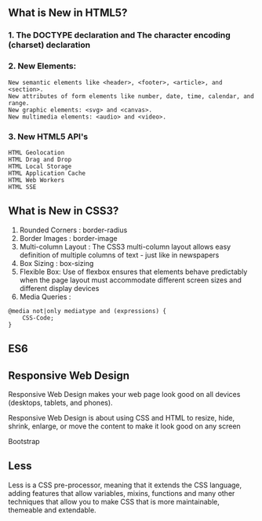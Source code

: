 
## What is New in HTML5?

### 1. The DOCTYPE declaration and The character encoding (charset) declaration

### 2. New Elements: 

```
New semantic elements like <header>, <footer>, <article>, and <section>.
New attributes of form elements like number, date, time, calendar, and range.
New graphic elements: <svg> and <canvas>.
New multimedia elements: <audio> and <video>.
```

### 3. New HTML5 API's
```
HTML Geolocation
HTML Drag and Drop
HTML Local Storage
HTML Application Cache
HTML Web Workers
HTML SSE
```

## What is New in CSS3?

1. Rounded Corners : border-radius
2. Border Images : border-image
3. Multi-column Layout : The CSS3 multi-column layout allows easy definition of multiple columns of text - just like in newspapers
4. Box Sizing : box-sizing
5. Flexible Box: Use of flexbox ensures that elements behave predictably when the page layout must accommodate different screen sizes and different display devices
6. Media Queries :
```
@media not|only mediatype and (expressions) {
    CSS-Code;
}
```

## ES6


## Responsive Web Design

Responsive Web Design makes your web page look good on all devices (desktops, tablets, and phones).

Responsive Web Design is about using CSS and HTML to resize, hide, shrink, enlarge, or move the content to make it look good on any screen

Bootstrap

## Less
Less is a CSS pre-processor, meaning that it extends the CSS language, adding features that allow variables, mixins, functions and many other techniques that allow you to make CSS that is more maintainable, themeable and extendable.



